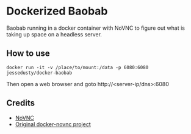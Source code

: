 # Dockerized Baobab

Baobab running in a docker container with NoVNC to figure out what is taking up space on a headless server. 

## How to use
```
docker run -it -v /place/to/mount:/data -p 6080:6080 jessedusty/docker-baobab
```
Then open a web browser and goto
http://<server-ip/dns>:6080 

## Credits

* [NoVNC](http://kanaka.github.io/noVNC/)
* [Original docker-novnc project](https://github.com/paimpozhil/docker-novnc)
